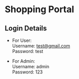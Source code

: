 # Shopping Portal

## Login  Details 

* For User:</br>
Username: test@gmail.com</br>
Password: test

* For Admin:</br>
Username: admin</br>
Password: 123